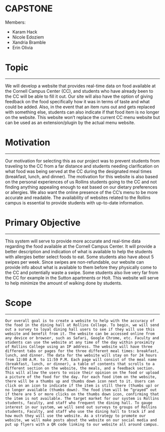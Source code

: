 # CAPSTONE

Members:
- Karam Hack
- Nicole Edoziem
- Xandria Bramble
- Erin Olivia

# Topic
____________
We will develop a website that provides real-time data on food available at the Cornell Campus Center (CC), and students who have already been to the CC will be able to fill it out. Our site will also have the option of giving feedback on the food specifically how it was in terms of taste and what could be added. Also, in the event that an item runs out and gets replaced with something else, students can also indicate if that food item is no longer on the website. This website won’t replace the current CC menu website but can be used as an extension/plugin by the actual menu website.

# Motivation
____________
Our motivation for selecting this as our project was to prevent students from traveling to the CC from a far distance and students needing clarification on what food was being served at the CC during the designated meal times (breakfast, lunch, and dinner). The motivation for this website is also based on the personal experiences of us Rollins students going to the CC and not finding anything appealing enough to eat based on our dietary preferences or allergies. We also want the online presence of the CC’s menu to be more accurate and readable. The availability of websites related to the Rollins campus is essential to provide students with up-to-date information.

# Primary Objective
_____________
This system will serve to provide more accurate and real-time data regarding the food available at the Cornell Campus Center. It will provide a better description and indication of what is available to help the students with allergies better select foods to eat. Some students also have about 5 swipes per week. Since swipes are non-refundable, our website can provide info about what is available to them before they physically come to the CC and potentially waste a swipe. Some students also live very far from the CC for example in the Sutton apartments or Holt. This website will serve to help minimize the amount of walking done by students.

# Scope
_____________
	Our overall goal is to create a website to help with the accuracy of the food in the dining hall at Rollins College. To begin, we will send out a survey to loyal dining hall users to see if they will use this website and benefit from it. The website can be accessed online from any device or browser, such as Safari, Google Chrome, etc. Faculty and students can use the website at any time of the day within proximity of Rollins College using an IP address. The website will have three different tabs or pages for the three different meal times: breakfast, lunch, and dinner. The data for the website will stay on for 24 hours from 12:00 A.M. to 11:59 P.M. Each page will consist of the meal name (breakfast, lunch, or dinner), a table of contents that scrolls to a different section on the website, the meals, and a feedback section. This will allow the users to voice their opinion on the food or upload a picture of the food for the day. For each food item on the website, there will be a thumbs up and thumbs down icon next to it. Users can click on an icon to indicate if the item is still there (thumbs up) or no longer available (thumbs down). The food item will be “grayed” out if there are 5 or more clicks on the thumbs down icon, confirming that the item is not available. The target market for our system is Rollins students, faculty, and staff who frequent the dining hall. To gauge interest in our system, we will send out surveys to groups of Rollins students, Faculty, and staff who use the dining hall to track if and how much they will use the website. As a strategy to promote our website, we will make posts about the website on our social media and put up flyers with a QR code linking to our website all around campus.







 
